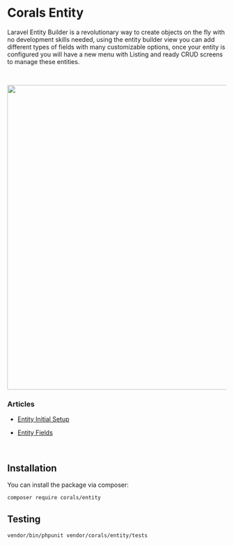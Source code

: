 # Corals Entity
Laravel Entity Builder is a revolutionary way to create objects on the fly with no development skills needed, using the entity builder view you can add different types of fields with many customizable options, once your entity is configured you will have a new menu with Listing and ready CRUD screens to manage these entities.
<p>&nbsp;</p>

<p><img src="https://www.laraship.com/wp-content/uploads/2020/10/laravel_entity_creator--770x1024.png" alt="" width="700"></p>

### Articles
- [Entity Initial Setup](#entity-initial-setup)

- [Entity Fields](#entity-fields)

<p>&nbsp;</p>

## Installation

You can install the package via composer:

```bash
composer require corals/entity
```

## Testing

```bash
vendor/bin/phpunit vendor/corals/entity/tests 
```
